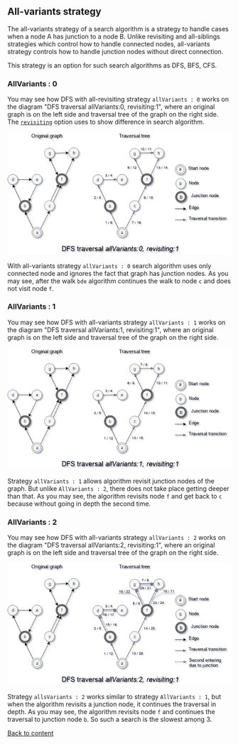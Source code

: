 ## All-variants strategy

The all-variants strategy of a search algorithm is a strategy to handle cases when a node A has junction to a node B. Unlike revisiting and all-siblings strategies which control how to handle connected nodes, all-variants strategy controls how to handle junction nodes without direct connection.

This strategy is an option for such search algorithms as DFS, BFS, CFS.

### AllVariants : 0

You may see how DFS with all-revisiting strategy `allVariants : 0` works on the diagram "DFS traversal allVariants:0, revisiting:1", where an original graph is on the left side and traversal tree of the graph on the right side. The [`revisiting`](./StrategyRevisiting.md) option uses to show difference in search algorithm.

![AllVariants0.png](../../images/searchOptions/AllVariants0.png)

With all-variants strategy `allVariants : 0` search algorithm uses only connected node and ignores the fact that graph has junction nodes. As you may see, after the walk `bde` algorithm continues the walk to node `c` and does not visit node `f`.

### AllVariants : 1

You may see how DFS with all-variants strategy `allVariants : 1` works on the diagram "DFS traversal allVariants:1, revisiting:1", where an original graph is on the left side and traversal tree of the graph on the right side. 

![AllVariants1.png](../../images/searchOptions/AllVariants1.png)

Strategy `allVariants : 1` allows algorithm revisit junction nodes of the graph. But unlike `AllVariants : 2`, there does not take place getting deeper than that. As you may see, the algorithm revisits node `f` and get back to `c` because without going in depth the second time.

### AllVariants : 2

You may see how DFS with all-variants strategy `allVariants : 2` works on the diagram "DFS traversal allVariants:2, revisiting:1", where an original graph is on the left side and traversal tree of the graph on the right side.

![AllVariants2.png](../../images/searchOptions/AllVariants2.png)

Strategy `allsVariants : 2` works similar to strategy `AllVariants : 1`, but when the algorithm revisits a junction node, it continues the traversal in depth. As you may see, the algorithm revisits node `f` and continues the traversal to junction node `b`. So such a search is the slowest among 3.

[Back to content](../README.md#Concepts)
